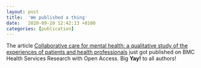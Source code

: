 ```yaml
---
layout: post
title:  'We published a thing'
date:   2020-09-20 12:42:13 +0100
categories: [publication]
---
```

The article [Collaborative care for mental health: a qualitative study of the experiences of patients and health professionals](https://bmchealthservres.biomedcentral.com/articles/10.1186/s12913-020-05691-8) just got published on BMC Health Services Research with Open Access. Big __Yay!__ to all authors!
